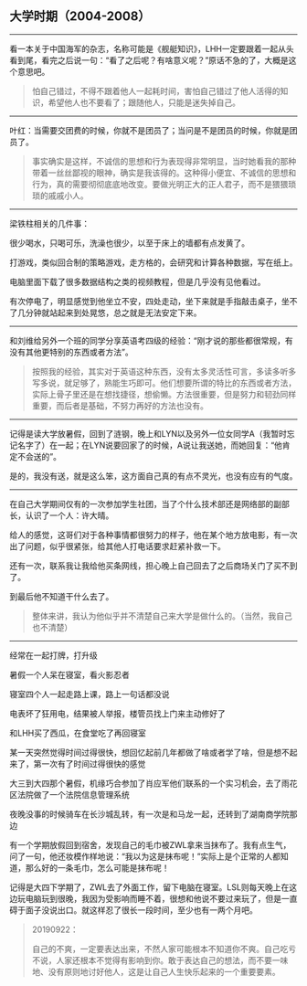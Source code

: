 ## 大学时期（2004-2008）

---

看一本关于中国海军的杂志，名称可能是《舰艇知识》，LHH一定要跟着一起从头看到尾，看完之后说一句：“看了之后呢？有啥意义呢？”原话不急的了，大概是这个意思吧。

> 怕自己错过，不得不跟着他人一起耗时间，害怕自己错过了他人活得的知识，希望他人也不要看了；跟随他人，只能是迷失掉自己。

---

叶红：当需要交团费的时候，你就不是团员了；当问是不是团员的时候，你就是团员了。

> 事实确实是这样，不诚信的思想和行为表现得非常明显，当时她看我的那种带着一丝丝鄙视的眼神，确实是我该得的。这种得小便宜、不诚信的思想和行为，真的需要彻彻底底地改变。要做光明正大的正人君子，而不是猥猥琐琐的戚戚小人。

---

梁铁柱相关的几件事：

很少喝水，只喝可乐，洗澡也很少，以至于床上的墙都有点发黄了。

打游戏，类似回合制的策略游戏，走方格的，会研究和计算各种数据，写在纸上。

电脑里面下载了很多数据结构之类的视频教程，但是几乎没有见他看过。

有次停电了，明显感觉到他坐立不安，四处走动，坐下来就是手指敲击桌子，坐不了几分钟就站起来到处晃悠，总之就是无法安定下来。

---

和刘维给另外一个班的同学分享英语考四级的经验：“刚才说的那些都很常规，有没有其他更特别的东西或者方法”。

> 按照我的经验，其实对于英语这种东西，没有太多灵活性可言，多读多听多写多说，就足够了，熟能生巧即可。他们想要所谓的特比的东西或者方法，实际上骨子里还是在想找捷径，想偷懒。方法很重要，但是努力和韧劲同样重要，而后者是基础，不努力再好的方法也没有。

---

记得是读大学放暑假，回到了涟钢，晚上和LYN以及另外一位女同学A（我暂时忘记名字了）在一起；在LYN说要回家了的时候，A说让我送她，而她回复：“他肯定不会送的”。

是的，我没有送，就是这么笨，这方面自己真的有点不灵光，也没有应有的气度。

---

在自己大学期间仅有的一次参加学生社团，当了个什么技术部还是网络部的副部长，认识了一个人：许大晴。

给人的感觉，这哥们对于各种事情都很努力的样子，他在某个地方放电影，有一次出了问题，似乎很紧张，给其他人打电话要求赶紧补救一下。

还有一次，联系我让我给他买条网线，担心晚上自己回去了之后商场关门了买不到了。

到最后他不知道干什么去了。

> 整体来讲，我认为他似乎并不清楚自己来大学是做什么的。（当然，我自己也不清楚）

---

经常在一起打牌，打升级

暑假一个人呆在寝室，看火影忍者

寝室四个人一起走路上课，路上一句话都没说

电表坏了狂用电，结果被人举报，楼管员找上门来主动修好了

和LHH买了西瓜，在食堂吃了再回寝室

某一天突然觉得时间过得很快，想回忆起前几年都做了啥或者学了啥，但是想不起来了，第一次有了时间过得很快的感觉

大三到大四那个暑假，机缘巧合参加了肖应军他们联系的一个实习机会，去了雨花区法院做了一个法院信息管理系统

夜晚没事的时候骑车在长沙城乱转，有一次是和马龙一起，还转到了湖南商学院那边

有一个学期放假回到宿舍，发现自己的毛巾被ZWL拿来当抹布了。我有点生气，问了一句，他还妆模作样地说：“我以为这是抹布呢！”实际上是个正常的人都知道，那么好的一条毛巾，怎么可能是抹布呢！

记得是大四下学期了，ZWL去了外面工作，留下电脑在寝室。LSL则每天晚上在这边玩电脑玩到很晚，我因为受影响而睡不着，很想和他说不要过来玩了，但是一直碍于面子没说出口。就这样忍了很长一段时间，至少也有一两个月吧。

> 20190922：
>
> 自己的不爽，一定要表达出来，不然人家可能根本不知道你不爽。自己吃亏不说，人家还根本不觉得有影响到你。敢于表达自己的想法，而不要一味地、没有原则地讨好他人，这是让自己人生快乐起来的一个重要要素。



